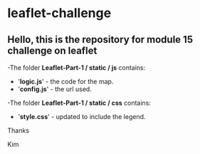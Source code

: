 # leaflet-challenge

## Hello, this is the repository for module 15 challenge on leaflet

-The folder **Leaflet-Part-1 / static / js** contains:
 - '**logic.js**' - the code for the map.
 - '**config.js**' - the url used.

 -The folder **Leaflet-Part-1 / static / css** contains:
 - '**style.css**' - updated to include the legend.
 
Thanks

Kim
